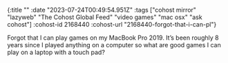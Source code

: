 {:title ""
 :date "2023-07-24T00:49:54.951Z"
 :tags ["cohost mirror" "lazyweb" "The Cohost Global Feed" "video games" "mac osx" "ask cohost"]
 :cohost-id 2168440
 :cohost-url "2168440-forgot-that-i-can-pl"}

Forgot that I can play games on my MacBook Pro 2019. It’s been roughly 8 years since I played anything on a computer so what are good games I can play on a laptop with a touch pad?
